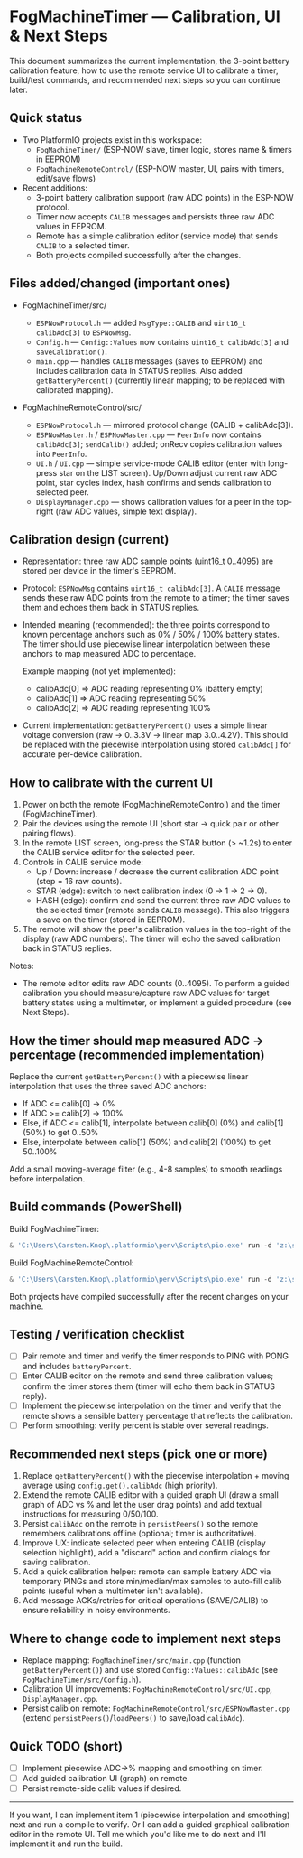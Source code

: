 # FogMachineTimer — Calibration, UI & Next Steps

This document summarizes the current implementation, the 3-point battery calibration feature, how to use the remote service UI to calibrate a timer, build/test commands, and recommended next steps so you can continue later.

## Quick status

- Two PlatformIO projects exist in this workspace:
  - `FogMachineTimer/` (ESP-NOW slave, timer logic, stores name & timers in EEPROM)
  - `FogMachineRemoteControl/` (ESP-NOW master, UI, pairs with timers, edit/save flows)
- Recent additions:
  - 3-point battery calibration support (raw ADC points) in the ESP-NOW protocol.
  - Timer now accepts `CALIB` messages and persists three raw ADC values in EEPROM.
  - Remote has a simple calibration editor (service mode) that sends `CALIB` to a selected timer.
  - Both projects compiled successfully after the changes.

## Files added/changed (important ones)

- FogMachineTimer/src/
  - `ESPNowProtocol.h` — added `MsgType::CALIB` and `uint16_t calibAdc[3]` to `ESPNowMsg`.
  - `Config.h` — `Config::Values` now contains `uint16_t calibAdc[3]` and `saveCalibration()`.
  - `main.cpp` — handles `CALIB` messages (saves to EEPROM) and includes calibration data in STATUS replies. Also added `getBatteryPercent()` (currently linear mapping; to be replaced with calibrated mapping).

- FogMachineRemoteControl/src/
  - `ESPNowProtocol.h` — mirrored protocol change (CALIB + calibAdc[3]).
  - `ESPNowMaster.h` / `ESPNowMaster.cpp` — `PeerInfo` now contains `calibAdc[3]`; `sendCalib()` added; onRecv copies calibration values into `PeerInfo`.
  - `UI.h` / `UI.cpp` — simple service-mode CALIB editor (enter with long-press star on the LIST screen). Up/Down adjust current raw ADC point, star cycles index, hash confirms and sends calibration to selected peer.
  - `DisplayManager.cpp` — shows calibration values for a peer in the top-right (raw ADC values, simple text display).

## Calibration design (current)

- Representation: three raw ADC sample points (uint16_t 0..4095) are stored per device in the timer's EEPROM.
- Protocol: `ESPNowMsg` contains `uint16_t calibAdc[3]`. A `CALIB` message sends these raw ADC points from the remote to a timer; the timer saves them and echoes them back in STATUS replies.
- Intended meaning (recommended): the three points correspond to known percentage anchors such as 0% / 50% / 100% battery states. The timer should use piecewise linear interpolation between these anchors to map measured ADC to percentage.

  Example mapping (not yet implemented):
  - calibAdc[0] => ADC reading representing 0% (battery empty)
  - calibAdc[1] => ADC reading representing 50%
  - calibAdc[2] => ADC reading representing 100%

- Current implementation: `getBatteryPercent()` uses a simple linear voltage conversion (raw -> 0..3.3V -> linear map 3.0..4.2V). This should be replaced with the piecewise interpolation using stored `calibAdc[]` for accurate per-device calibration.

## How to calibrate with the current UI

1. Power on both the remote (FogMachineRemoteControl) and the timer (FogMachineTimer).
2. Pair the devices using the remote UI (short star -> quick pair or other pairing flows).
3. In the remote LIST screen, long-press the STAR button (> ~1.2s) to enter the CALIB service editor for the selected peer.
4. Controls in CALIB service mode:
   - Up / Down: increase / decrease the current calibration ADC point (step = 16 raw counts).
   - STAR (edge): switch to next calibration index (0 -> 1 -> 2 -> 0).
   - HASH (edge): confirm and send the current three raw ADC values to the selected timer (remote sends `CALIB` message). This also triggers a save on the timer (stored in EEPROM).
5. The remote will show the peer's calibration values in the top-right of the display (raw ADC numbers). The timer will echo the saved calibration back in STATUS replies.

Notes:
- The remote editor edits raw ADC counts (0..4095). To perform a guided calibration you should measure/capture raw ADC values for target battery states using a multimeter, or implement a guided procedure (see Next Steps).

## How the timer should map measured ADC -> percentage (recommended implementation)

Replace the current `getBatteryPercent()` with a piecewise linear interpolation that uses the three saved ADC anchors:
- If ADC <= calib[0] -> 0%
- If ADC >= calib[2] -> 100%
- Else, if ADC <= calib[1], interpolate between calib[0] (0%) and calib[1] (50%) to get 0..50%
- Else, interpolate between calib[1] (50%) and calib[2] (100%) to get 50..100%

Add a small moving-average filter (e.g., 4-8 samples) to smooth readings before interpolation.

## Build commands (PowerShell)

Build FogMachineTimer:

```powershell
& 'C:\Users\Carsten.Knop\.platformio\penv\Scripts\pio.exe' run -d 'z:\source\ESP32\SmokeMachineTimer\FogMachineTimer'
```

Build FogMachineRemoteControl:

```powershell
& 'C:\Users\Carsten.Knop\.platformio\penv\Scripts\pio.exe' run -d 'z:\source\ESP32\SmokeMachineTimer\FogMachineRemoteControl'
```

Both projects have compiled successfully after the recent changes on your machine.

## Testing / verification checklist

- [ ] Pair remote and timer and verify the timer responds to PING with PONG and includes `batteryPercent`.
- [ ] Enter CALIB editor on the remote and send three calibration values; confirm the timer stores them (timer will echo them back in STATUS reply).
- [ ] Implement the piecewise interpolation on the timer and verify that the remote shows a sensible battery percentage that reflects the calibration.
- [ ] Perform smoothing: verify percent is stable over several readings.

## Recommended next steps (pick one or more)

1. Replace `getBatteryPercent()` with the piecewise interpolation + moving average using `config.get().calibAdc` (high priority).
2. Extend the remote CALIB editor with a guided graph UI (draw a small graph of ADC vs % and let the user drag points) and add textual instructions for measuring 0/50/100.
3. Persist `calibAdc` on the remote in `persistPeers()` so the remote remembers calibrations offline (optional; timer is authoritative).
4. Improve UX: indicate selected peer when entering CALIB (display selection highlight), add a "discard" action and confirm dialogs for saving calibration.
5. Add a quick calibration helper: remote can sample battery ADC via temporary PINGs and store min/median/max samples to auto-fill calib points (useful when a multimeter isn't available).
6. Add message ACKs/retries for critical operations (SAVE/CALIB) to ensure reliability in noisy environments.

## Where to change code to implement next steps

- Replace mapping: `FogMachineTimer/src/main.cpp` (function `getBatteryPercent()`) and use stored `Config::Values::calibAdc` (see `FogMachineTimer/src/Config.h`).
- Calibration UI improvements: `FogMachineRemoteControl/src/UI.cpp`, `DisplayManager.cpp`.
- Persist calib on remote: `FogMachineRemoteControl/src/ESPNowMaster.cpp` (extend `persistPeers()`/`loadPeers()` to save/load `calibAdc`).

## Quick TODO (short)

- [ ] Implement piecewise ADC->% mapping and smoothing on timer.
- [ ] Add guided calibration UI (graph) on remote.
- [ ] Persist remote-side calib values if desired.

---

If you want, I can implement item 1 (piecewise interpolation and smoothing) next and run a compile to verify. Or I can add a guided graphical calibration editor in the remote UI. Tell me which you'd like me to do next and I'll implement it and run the build.
